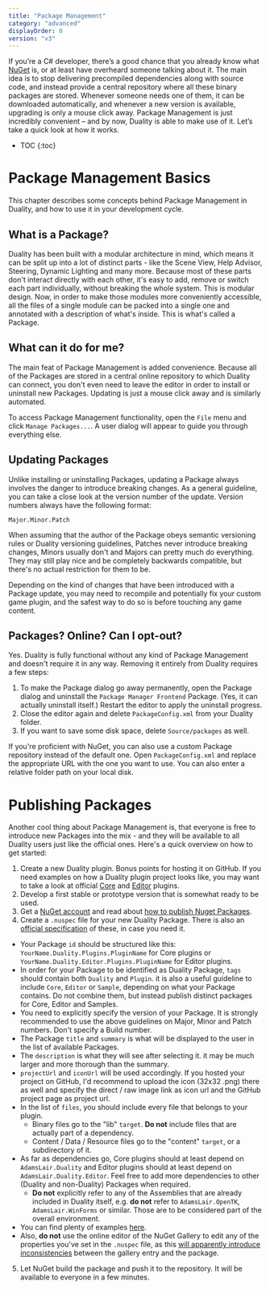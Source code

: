 ```yaml
---
title: "Package Management"
category: "advanced"
displayOrder: 0
version: "v3"
---
```


If you’re a C# developer, there’s a good chance that you already know what [NuGet](https://www.nuget.org/) is, or at least have overheard someone talking about it. The main idea is to stop delivering precompiled dependencies along with source code, and instead provide a central repository where all these binary packages are stored. Whenever someone needs one of them, it can be downloaded automatically, and whenever a new version is available, upgrading is only a mouse click away. Package Management is just incredibly convenient – and by now, Duality is able to make use of it. Let’s take a quick look at how it works.

* TOC
{:toc}

# Package Management Basics

This chapter describes some concepts behind Package Management in Duality, and how to use it in your development cycle.

## What is a Package?

Duality has been built with a modular architecture in mind, which means it can be split up into a lot of distinct parts - like the Scene View, Help Advisor, Steering, Dynamic Lighting and many more. Because most of these parts don't interact directly with each other, it's easy to add, remove or switch each part individually, without breaking the whole system. This is modular design. Now, in order to make those modules more conveniently accessible, all the files of a single module can be packed into a single one and annotated with a description of what's inside. This is what's called a Package.

## What can it do for me?

The main feat of Package Management is added convenience. Because all of the Packages are stored in a central online repository to which Duality can connect, you don't even need to leave the editor in order to install or uninstall new Packages. Updating is just a mouse click away and is similarly automated. 

To access Package Management functionality, open the `File` menu and click `Manage Packages...`. A user dialog will appear to guide you through everything else.

## Updating Packages

Unlike installing or uninstalling Packages, updating a Package always involves the danger to introduce breaking changes. As a general guideline, you can take a close look at the version number of the update. Version numbers always have the following format:

```
Major.Minor.Patch
```

When assuming that the author of the Package obeys semantic versioning rules or Duality versioning guidelines, Patches never introduce breaking changes, Minors usually don't and Majors can pretty much do everything. They may still play nice and be completely backwards compatible, but there's no actual restriction for them to be.

Depending on the kind of changes that have been introduced with a Package update, you may need to recompile and potentially fix your custom game plugin, and the safest way to do so is before touching any game content.

## Packages? Online? Can I opt-out?

Yes. Duality is fully functional without any kind of Package Management and doesn't require it in any way. Removing it entirely from Duality requires a few steps:

1. To make the Package dialog go away permanently, open the Package dialog and uninstall the `Package Manager Frontend` Package. (Yes, it can actually uninstall itself.) Restart the editor to apply the uninstall progress.
2. Close the editor again and delete `PackageConfig.xml` from your Duality folder.
3. If you want to save some disk space, delete `Source/packages` as well. 

If you're proficient with NuGet, you can also use a custom Package repository instead of the default one. Open 
`PackageConfig.xml` and replace the appropriate URL with the one you want to use. You can also enter a relative folder path on your local disk.

# Publishing Packages

Another cool thing about Package Management is, that everyone is free to introduce new Packages into the mix - and they will be available to all Duality users just like the official ones. Here's a quick overview on how to get started:

1. Create a new Duality plugin. Bonus points for hosting it on GitHub. If you need examples on how a Duality plugin project looks like, you may want to take a look at official [Core](https://github.com/AdamsLair/duality/tree/master/Source/Plugins) and [Editor](https://github.com/AdamsLair/duality/tree/master/Source/Plugins/EditorModules) plugins.
2. Develop a first stable or prototype version that is somewhat ready to be used.
3. Get a [NuGet account](https://www.nuget.org/) and read about [how to publish Nuget Packages](http://docs.nuget.org/docs/creating-packages/creating-and-publishing-a-package).
4. Create a `.nuspec` file for your new Duality Package. There is also an [official specification](http://docs.nuget.org/docs/reference/nuspec-reference) of these, in case you need it.
  - Your Package `id` should be structured like this: `YourName.Duality.Plugins.PluginName` for Core plugins or `YourName.Duality.Editor.Plugins.PluginName` for Editor plugins.
  - In order for your Package to be identified as Duality Package, `tags` should contain both `Duality` and `Plugin`. it is also a useful guideline to include `Core`, `Editor` or `Sample`, depending on what your Package contains. Do not combine them, but instead publish distinct packages for Core, Editor and Samples.
  - You need to explicitly specify the version of your Package. It is strongly recommended to use the above guidelines on Major, Minor and Patch numbers. Don't specify a Build number.
  - The Package `title` and `summary` is what will be displayed to the user in the list of available Packages.
  - The `description` is what they will see after selecting it. it may be much larger and more thorough than the summary.
  - `projectUrl` and `iconUrl` will be used accordingly. If you hosted your project on GitHub, I'd recommend to upload the icon (32x32 .png) there as well and specify the direct / raw image link as icon url and the GitHub project page as project url.
  - In the list of `files`, you should include every file that belongs to your plugin.
    - Binary files go to the "lib" `target`. **Do not** include files that are actually part of a dependency.
    - Content / Data / Resource files go to the "content" `target`, or a subdirectory of it.
  - As far as dependencies go, Core plugins should at least depend on `AdamsLair.Duality` and Editor plugins should at least depend on `AdamsLair.Duality.Editor`. Feel free to add more dependencies to other (Duality and non-Duality) Packages when required.
    - **Do not** explicitly refer to any of the Assemblies that are already included in Duality itself, e.g. **do not** refer to `AdamsLair.OpenTK`, `AdamsLair.WinForms` or similar. Those are to be considered part of the overall environment.
  - You can find plenty of examples [here](https://github.com/AdamsLair/duality/tree/master/Build/NuGetPackageSpecs).
  - Also, **do not** use the online editor of the NuGet Gallery to edit any of the properties you've set in the `.nuspec` file, as this [will apparently introduce inconsistencies](https://forum.duality2d.net/viewtopic.php?p=5003#p5003) between the gallery entry and the package.
5. Let NuGet build the package and push it to the repository. It will be available to everyone in a few minutes.